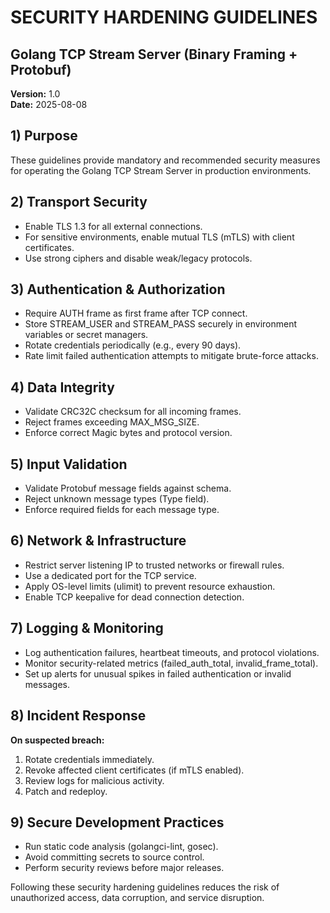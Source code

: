 # SECURITY HARDENING GUIDELINES
## Golang TCP Stream Server (Binary Framing + Protobuf)

**Version:** 1.0  
**Date:** 2025-08-08  

## 1) Purpose

These guidelines provide mandatory and recommended security measures for operating the Golang TCP Stream Server in production environments.

## 2) Transport Security

- Enable TLS 1.3 for all external connections.
- For sensitive environments, enable mutual TLS (mTLS) with client certificates.
- Use strong ciphers and disable weak/legacy protocols.

## 3) Authentication & Authorization

- Require AUTH frame as first frame after TCP connect.
- Store STREAM_USER and STREAM_PASS securely in environment variables or secret managers.
- Rotate credentials periodically (e.g., every 90 days).
- Rate limit failed authentication attempts to mitigate brute-force attacks.

## 4) Data Integrity

- Validate CRC32C checksum for all incoming frames.
- Reject frames exceeding MAX_MSG_SIZE.
- Enforce correct Magic bytes and protocol version.

## 5) Input Validation

- Validate Protobuf message fields against schema.
- Reject unknown message types (Type field).
- Enforce required fields for each message type.

## 6) Network & Infrastructure

- Restrict server listening IP to trusted networks or firewall rules.
- Use a dedicated port for the TCP service.
- Apply OS-level limits (ulimit) to prevent resource exhaustion.
- Enable TCP keepalive for dead connection detection.

## 7) Logging & Monitoring

- Log authentication failures, heartbeat timeouts, and protocol violations.
- Monitor security-related metrics (failed_auth_total, invalid_frame_total).
- Set up alerts for unusual spikes in failed authentication or invalid messages.

## 8) Incident Response

**On suspected breach:**
1. Rotate credentials immediately.
2. Revoke affected client certificates (if mTLS enabled).
3. Review logs for malicious activity.
4. Patch and redeploy.

## 9) Secure Development Practices

- Run static code analysis (golangci-lint, gosec).
- Avoid committing secrets to source control.
- Perform security reviews before major releases.

Following these security hardening guidelines reduces the risk of unauthorized access, data corruption, and service disruption.